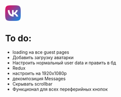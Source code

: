 <div style="
height:50px;
width:50px;
margin-top: 20px;">
    <img src="./frontend/src/img/logo.png" style="width:50px;height:50px" alt="logo_img"/> 
</div>

# To do:

- loading на все guest pages
- Добавить загрузку аватарки
- Настроить нормальный user data и править в бд
- Redux
- настроить на 1920x1080p
- декомпозиция Messages
- Скрывать scrollbar
- Функционал для всех переферийных кнопок
